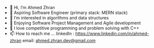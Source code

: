 - 👋 Hi, I’m Ahmed Zhran
- 👀 Aspiring Software Engineer (primary stack: MERN stack)
- 👀 I’m interested in algorithms and data structures
- 🧐 Enjoying Software Project Management and Agile development
- 💞️ I love competitive programming and problem solving with C++
- 📫 How to reach me ...
      linkedIn : https://www.linkedin.com/in/ahmed-zhran
      email: ahmed.zhran.dev@gmail.com

<!---
ahmed-zhran/ahmed-zhran is a ✨ special ✨ repository because its `README.md` (this file) appears on your GitHub profile.
You can click the Preview link to take a look at your changes.
--->
